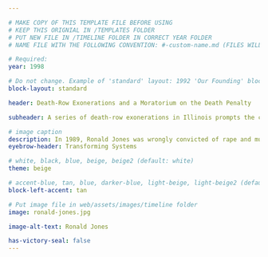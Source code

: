 ```yaml
---

# MAKE COPY OF THIS TEMPLATE FILE BEFORE USING
# KEEP THIS ORIGNIAL IN /TEMPLATES FOLDER
# PUT NEW FILE IN /TIMELINE FOLDER IN CORRECT YEAR FOLDER
# NAME FILE WITH THE FOLLOWING CONVENTION: #-custom-name.md (FILES WILL BE DISPLAYED IN SORTED NUMBER ORDER)

# Required:
year: 1998

# Do not change. Example of 'standard' layout: 1992 'Our Founding' block. 
block-layout: standard

header: Death-Row Exonerations and a Moratorium on the Death Penalty

subheader: A series of death-row exonerations in Illinois prompts the convening of the National Conference on Wrongful Convictions and the Death Penalty at Northwestern University School of Law. The conference, along with subsequent death-row exonerations that include that of Innocence Project client <strong>Ronald Jones</strong>, help propel the effort to get a successful moratorium on the death penalty in the state — the nation’s first. 

# image caption
description: In 1989, Ronald Jones was wrongly convicted of rape and murder largely based on eyewitness misidentification, a false confession, and the misapplication of forensic science. Following his conviction, a judge sentenced him to death.   
eyebrow-header: Transforming Systems

# white, black, blue, beige, beige2 (default: white)
theme: beige

# accent-blue, tan, blue, darker-blue, light-beige, light-beige2 (default: light-beige)
block-left-accent: tan

# Put image file in web/assets/images/timeline folder
image: ronald-jones.jpg

image-alt-text: Ronald Jones

has-victory-seal: false
---
```

